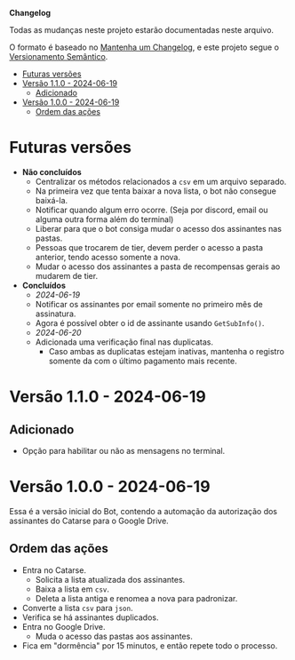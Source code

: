 **Changelog**

Todas as mudanças neste projeto estarão documentadas neste arquivo.

O formato é baseado no [Mantenha um Changelog](https://keepachangelog.com/pt-BR/1.1.0/),
e este projeto segue o [Versionamento Semântico](https://semver.org/lang/pt-BR/).

- [Futuras versões](#futuras-versões)
- [Versão 1.1.0 - 2024-06-19](#versão-110---2024-06-19)
  - [Adicionado](#adicionado)
- [Versão 1.0.0 - 2024-06-19](#versão-100---2024-06-19)
  - [Ordem das ações](#ordem-das-ações)

# Futuras versões

- **Não concluídos**
  - Centralizar os métodos relacionados a `csv` em um arquivo separado.
  - Na primeira vez que tenta baixar a nova lista, o bot não consegue baixá-la.
  - Notificar quando algum erro ocorre. (Seja por discord, email ou alguma outra forma além do terminal)
  - Liberar para que o bot consiga mudar o acesso dos assinantes nas pastas.
  - Pessoas que trocarem de tier, devem perder o acesso a pasta anterior, tendo acesso somente a nova.
  - Mudar o acesso dos assinantes a pasta de recompensas gerais ao mudarem de tier.
- **Concluídos**
  - *2024-06-19*
  - Notificar os assinantes por email somente no primeiro mês de assinatura.
  - Agora é possível obter o id de assinante usando `GetSubInfo()`.
  - *2024-06-20*
  - Adicionada uma verificação final nas duplicatas.
    - Caso ambas as duplicatas estejam inativas, mantenha o registro somente da com o último pagamento mais recente.

# Versão 1.1.0 - 2024-06-19
## Adicionado
- Opção para habilitar ou não as mensagens no terminal.

# Versão 1.0.0 - 2024-06-19
Essa é a versão inicial do Bot, contendo a automação da autorização dos assinantes do Catarse para o Google Drive.

## Ordem das ações
- Entra no Catarse.
  - Solicita a lista atualizada dos assinantes.
  - Baixa a lista em `csv`.
  - Deleta a lista antiga e renomea a nova para padronizar.
- Converte a lista `csv` para `json`.
- Verifica se há assinantes duplicados.
- Entra no Google Drive.
  - Muda o acesso das pastas aos assinantes.
- Fica em "dormência" por 15 minutos, e então repete todo o processo.